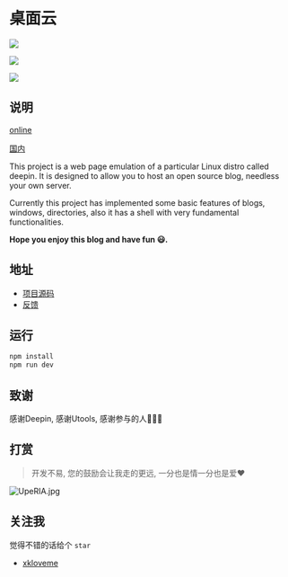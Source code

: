# 桌面云

![](https://files.catbox.moe/c1fg67.jpg)

![](https://files.catbox.moe/ybvolr.jpg)

![](https://files.catbox.moe/f7yqbu.jpg)

## 说明

[online](https://www.jixiaokang.com/utools-desktop-cloud/#/login)

[国内](https://utools-desktop-cloud.vercel.app/#/login)

This project is a web page emulation of a particular Linux distro called deepin. It is designed to allow you to host an open source blog, needless your own server. 

Currently this project has implemented some basic features of blogs, windows, directories, also it has a shell with very fundamental functionalities. 

**Hope you enjoy this blog and have fun 😃.**

## 地址

* [项目源码](https://github.com/xkloveme/utools-desktop-cloud)
* [反馈](https://github.com/xkloveme/utools-desktop-cloud/issues)

## 运行

```bash
npm install
npm run dev
```

## 致谢

感谢Deepin, 感谢Utools, 感谢参与的人🙏🙏🙏

## 打赏

> 开发不易, 您的鼓励会让我走的更远, 一分也是情一分也是爱❤️

![UpeRIA.jpg](https://s1.ax1x.com/2020/07/05/UpeRIA.jpg)

## 关注我

觉得不错的话给个 `star`

* [xkloveme](https://github.com/xkloveme)
